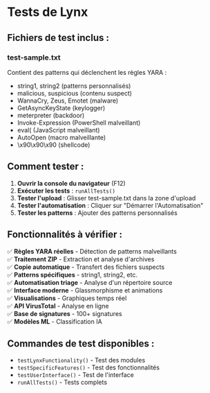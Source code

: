 # Tests de Lynx

## Fichiers de test inclus :

### test-sample.txt
Contient des patterns qui déclenchent les règles YARA :
- string1, string2 (patterns personnalisés)
- malicious, suspicious (contenu suspect)
- WannaCry, Zeus, Emotet (malware)
- GetAsyncKeyState (keylogger)
- meterpreter (backdoor)
- Invoke-Expression (PowerShell malveillant)
- eval( (JavaScript malveillant)
- AutoOpen (macro malveillante)
- \x90\x90\x90 (shellcode)

## Comment tester :

1. **Ouvrir la console du navigateur** (F12)
2. **Exécuter les tests** : `runAllTests()`
3. **Tester l'upload** : Glisser test-sample.txt dans la zone d'upload
4. **Tester l'automatisation** : Cliquer sur "Démarrer l'Automatisation"
5. **Tester les patterns** : Ajouter des patterns personnalisés

## Fonctionnalités à vérifier :

✅ **Règles YARA réelles** - Détection de patterns malveillants  
✅ **Traitement ZIP** - Extraction et analyse d'archives  
✅ **Copie automatique** - Transfert des fichiers suspects  
✅ **Patterns spécifiques** - string1, string2, etc.  
✅ **Automatisation triage** - Analyse d'un répertoire source  
✅ **Interface moderne** - Glassmorphisme et animations  
✅ **Visualisations** - Graphiques temps réel  
✅ **API VirusTotal** - Analyse en ligne  
✅ **Base de signatures** - 100+ signatures  
✅ **Modèles ML** - Classification IA  

## Commandes de test disponibles :

- `testLynxFunctionality()` - Test des modules
- `testSpecificFeatures()` - Test des fonctionnalités
- `testUserInterface()` - Test de l'interface
- `runAllTests()` - Tests complets 